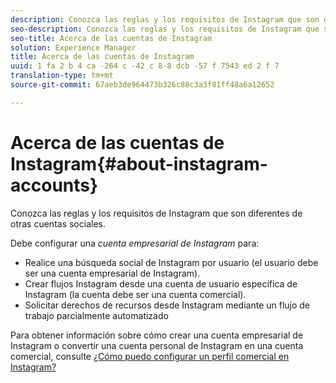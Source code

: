 ```yaml
---
description: Conozca las reglas y los requisitos de Instagram que son diferentes de otras cuentas sociales.
seo-description: Conozca las reglas y los requisitos de Instagram que son diferentes de otras cuentas sociales.
seo-title: Acerca de las cuentas de Instagram
solution: Experience Manager
title: Acerca de las cuentas de Instagram
uuid: 1 fa 2 b 4 ca -264 c -42 c 8-8 dcb -57 f 7543 ed 2 f 7
translation-type: tm+mt
source-git-commit: 67aeb3de964473b326c88c3a3f81ff48a6a12652

---
```



# Acerca de las cuentas de Instagram{#about-instagram-accounts}

Conozca las reglas y los requisitos de Instagram que son diferentes de otras cuentas sociales.

Debe configurar una *cuenta empresarial de Instagram* para:

* Realice una búsqueda social de Instagram por usuario (el usuario debe ser una cuenta empresarial de Instagram).
* Crear flujos Instagram desde una cuenta de usuario específica de Instagram (la cuenta debe ser una cuenta comercial).
* Solicitar derechos de recursos desde Instagram mediante un flujo de trabajo parcialmente automatizado

Para obtener información sobre cómo crear una cuenta empresarial de Instagram o convertir una cuenta personal de Instagram en una cuenta comercial, consulte [¿Cómo puedo configurar un perfil comercial en Instagram?](https://www.facebook.com/help/502981923235522)
